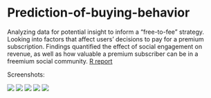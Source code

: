# Prediction-of-buying-behavior
Analyzing data for potential insight to inform a “free-to-fee” strategy. Looking into factors that affect users’ decisions to pay for a premium subscription. Findings quantified the effect of social engagement on revenue, as well as how valuable a premium subscriber can be in a freemium social community.
[R report](https://mpavlenk.github.io/Prediction-of-buying-behavior/Prediction_of_buying_behavior.html)

Screenshots:

<img src="https://mpavlenk.github.io/Prediction-of-buying-behavior/img/image1.JPG">

<img src="https://mpavlenk.github.io/Prediction-of-buying-behavior/img/image2.JPG">

<img src="https://mpavlenk.github.io/Prediction-of-buying-behavior/img/image3.JPG">

<img src="https://mpavlenk.github.io/Prediction-of-buying-behavior/img/image4.gif">

<img src="https://mpavlenk.github.io/Prediction-of-buying-behavior/img/image5.JPG">

